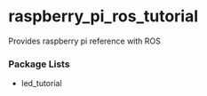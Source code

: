 # raspberry_pi_ros_tutorial

Provides raspberry pi reference with ROS

### Package Lists

  - led_tutorial
